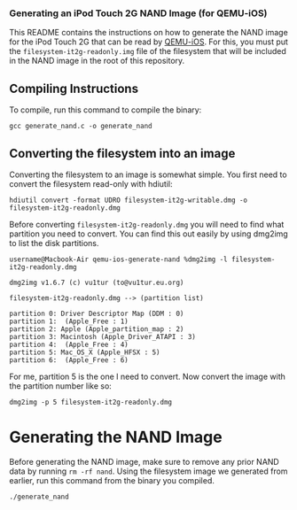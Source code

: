 ### Generating an iPod Touch 2G NAND Image (for QEMU-iOS)

This README contains the instructions on how to generate the NAND image for the iPod Touch 2G that can be read by [QEMU-iOS](https://github.com/devos50/qemu-ios).
For this, you must put the `filesystem-it2g-readonly.img` file of the filesystem that will be included in the NAND image in the root of this repository.


## Compiling Instructions
To compile, run this command to compile the binary:

```
gcc generate_nand.c -o generate_nand
```

## Converting the filesystem into an image
Converting the filesystem to an image is somewhat simple. You first need to convert the filesystem read-only with hdiutil:

```
hdiutil convert -format UDRO filesystem-it2g-writable.dmg -o filesystem-it2g-readonly.dmg
```

Before converting `filesystem-it2g-readonly.dmg` you will need to find what partition you need to convert. You can find this out easily by using dmg2img to list the disk partitions.

```
username@Macbook-Air qemu-ios-generate-nand %dmg2img -l filesystem-it2g-readonly.dmg

dmg2img v1.6.7 (c) vu1tur (to@vu1tur.eu.org)

filesystem-it2g-readonly.dmg --> (partition list)

partition 0: Driver Descriptor Map (DDM : 0)
partition 1:  (Apple_Free : 1)
partition 2: Apple (Apple_partition_map : 2)
partition 3: Macintosh (Apple_Driver_ATAPI : 3)
partition 4:  (Apple_Free : 4)
partition 5: Mac_OS_X (Apple_HFSX : 5)
partition 6:  (Apple_Free : 6)
```

For me, partition 5 is the one I need to convert. Now convert the image with the partition number like so:

```
dmg2img -p 5 filesystem-it2g-readonly.dmg
```

# Generating the NAND Image


Before generating the NAND image, make sure to remove any prior NAND data by running `rm -rf nand`.
Using the filesystem image we generated from earlier, run this command from the binary you compiled.

```
./generate_nand
```
